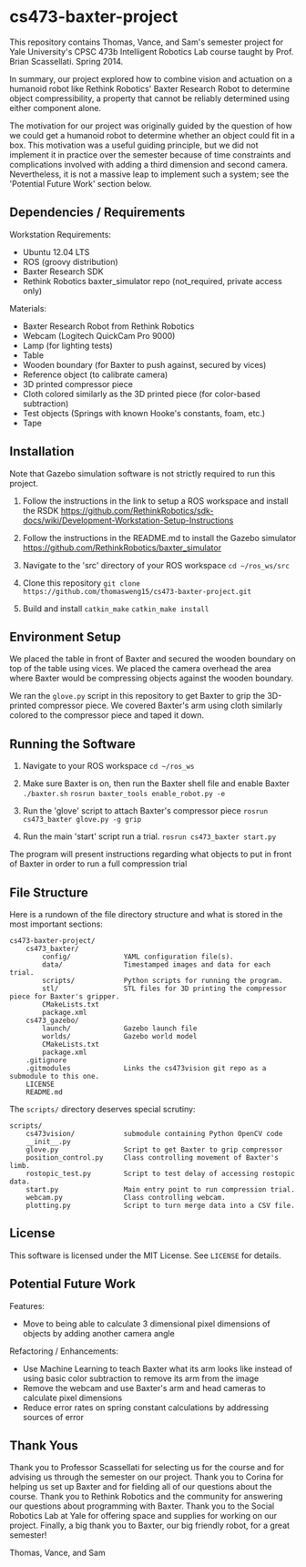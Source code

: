 cs473-baxter-project
====================

This repository contains Thomas, Vance, and Sam's semester project for Yale University's 
CPSC 473b Intelligent Robotics Lab course taught by Prof. Brian Scassellati. Spring 2014.  

In summary, our project explored how to combine vision and actuation on a humanoid robot like Rethink Robotics' Baxter Research Robot to determine object compressibility, a property that cannot be reliably determined using either component alone. 

The motivation for our project was originally guided by the question of how we could get a humanoid robot to determine whether an object could fit in a box. This motivation was a useful guiding principle, but we did not implement it in practice over the semester because of time constraints and complications involved with adding a third dimension and second camera. Nevertheless, it is not a massive leap to implement such a system; see the 'Potential Future Work' section below. 


Dependencies / Requirements
---------------------------
Workstation Requirements:
* Ubuntu 12.04 LTS
* ROS (groovy distribution)
* Baxter Research SDK
* Rethink Robotics baxter_simulator repo (not_required, private access only)

Materials:
* Baxter Research Robot from Rethink Robotics
* Webcam (Logitech QuickCam Pro 9000)
* Lamp (for lighting tests)
* Table
* Wooden boundary (for Baxter to push against, secured by vices)
* Reference object (to calibrate camera)
* 3D printed compressor piece
* Cloth colored similarly as the 3D printed piece (for color-based subtraction)
* Test objects (Springs with known Hooke's constants, foam, etc.)
* Tape


Installation
------------
Note that Gazebo simulation software is not strictly required to run this project. 

1.	Follow the instructions in the link to setup a ROS workspace and install the RSDK
https://github.com/RethinkRobotics/sdk-docs/wiki/Development-Workstation-Setup-Instructions

2.	Follow the instructions in the README.md to install the Gazebo simulator
https://github.com/RethinkRobotics/baxter_simulator

3. 	Navigate to the 'src' directory of your ROS workspace 
`cd ~/ros_ws/src`

4.	Clone this repository 
`git clone https://github.com/thomasweng15/cs473-baxter-project.git`

5. 	Build and install
	`catkin_make`
	`catkin_make install`


Environment Setup
-----------------
We placed the table in front of Baxter and secured the wooden boundary on top of the table using vices. We placed the camera overhead the area where Baxter would be compressing objects against the wooden boundary. 

We ran the `glove.py` script in this repository to get Baxter to grip the 3D-printed compressor piece. We covered Baxter's arm using cloth similarly colored to the compressor piece and taped it down. 


Running the Software
--------------------
1. Navigate to your ROS workspace
`cd ~/ros_ws`

2. Make sure Baxter is on, then run the Baxter shell file and enable Baxter
`./baxter.sh`
`rosrun baxter_tools enable_robot.py -e`

4. Run the 'glove' script to attach Baxter's compressor piece 
`rosrun cs473_baxter glove.py -g grip`

5. Run the main 'start' script run a trial. 
`rosrun cs473_baxter start.py`

The program will present instructions regarding what objects to put in front of Baxter in order to run a full compression trial

File Structure
--------------
Here is a rundown of the file directory structure
and what is stored in the most important sections:
```
cs473-baxter-project/
	cs473_baxter/
		config/				YAML configuration file(s). 
		data/				Timestamped images and data for each trial. 
		scripts/			Python scripts for running the program. 
		stl/				STL files for 3D printing the compressor piece for Baxter's gripper.
		CMakeLists.txt
		package.xml
	cs473_gazebo/
		launch/				Gazebo launch file
		worlds/				Gazebo world model
		CMakeLists.txt
		package.xml
	.gitignore
	.gitmodules				Links the cs473vision git repo as a submodule to this one. 
	LICENSE
	README.md
```

The `scripts/` directory deserves special scrutiny:
```
scripts/
	cs473vision/			submodule containing Python OpenCV code
	__init__.py
	glove.py 				Script to get Baxter to grip compressor
	position_control.py 	Class controlling movement of Baxter's limb.
	rostopic_test.py 		Script to test delay of accessing rostopic data.  
	start.py 				Main entry point to run compression trial. 
	webcam.py 				Class controlling webcam.
	plotting.py 			Script to turn merge data into a CSV file. 
```


License
-------
This software is licensed under the MIT License. See `LICENSE` for details. 


Potential Future Work
---------------------
Features:
* Move to being able to calculate 3 dimensional pixel dimensions of objects by adding another camera angle

Refactoring / Enhancements: 
* Use Machine Learning to teach Baxter what its arm looks like instead of using basic color subtraction to remove its arm from the image
* Remove the webcam and use Baxter's arm and head cameras to calculate pixel dimensions
* Reduce error rates on spring constant calculations by addressing sources of error


Thank Yous
----------
Thank you to Professor Scassellati for selecting us for the course and for advising us through the semester on our project. Thank you to Corina for helping us set up Baxter and for fielding all of our questions about the course. Thank you to Rethink Robotics and the community for answering our questions about programming with Baxter. Thank you to the Social Robotics Lab at Yale for offering space and supplies for working on our project. Finally, a big thank you to Baxter, our big friendly robot, for a great semester!

Thomas, Vance, and Sam
